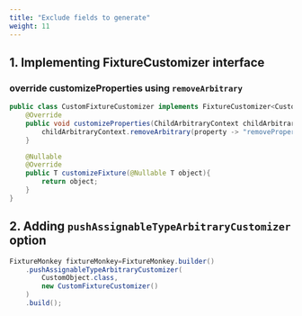 ```yaml
---
title: "Exclude fields to generate"
weight: 11
---
```


## 1. Implementing FixtureCustomizer interface

### override customizeProperties using `removeArbitrary` 

```java
public class CustomFixtureCustomizer implements FixtureCustomizer<CustomObject> {
	@Override
	public void customizeProperties(ChildArbitraryContext childArbitraryContext) {
		childArbitraryContext.removeArbitrary(property -> "removePropertyName".equals(property.getName()));
	}

	@Nullable
	@Override
	public T customizeFixture(@Nullable T object){
		return object;
    }
}
```

## 2. Adding `pushAssignableTypeArbitraryCustomizer` option
```java
FixtureMonkey fixtureMonkey=FixtureMonkey.builder()
	.pushAssignableTypeArbitraryCustomizer(
	    CustomObject.class,
		new CustomFixtureCustomizer()
	)
	.build();
```
